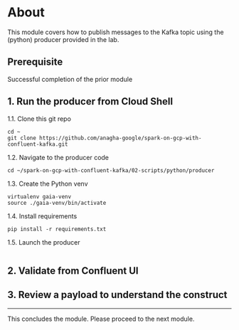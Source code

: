 # About

This module covers how to publish messages to the Kafka topic using the (python) producer provided in the lab.

## Prerequisite
Successful completion of the prior module

## 1. Run the producer from Cloud Shell

1.1. Clone this git repo
```
cd ~
git clone https://github.com/anagha-google/spark-on-gcp-with-confluent-kafka.git
```

1.2. Navigate to the producer code
```
cd ~/spark-on-gcp-with-confluent-kafka/02-scripts/python/producer
```

1.3. Create the Python venv
```
virtualenv gaia-venv
source ./gaia-venv/bin/activate
```

1.4. Install requirements
```
pip install -r requirements.txt
```

1.5. Launch the producer
```

```

## 2. Validate from Confluent UI




## 3. Review a payload to understand the construct




<hr>
This concludes the module. Please proceed to the next module.
